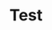 ---
title: 'Test'
featured: true
date: ''
external: false
tags: []
excerpt: 'Lorem ipsum dolor sit amet, consectetur adipiscing elit. Mauris suscipit luctus arcu posuere viverra. Praesent dignissim nunc eu metus porttitor pharetra. Cras congue libero sit amet est hendrerit rhoncus. Phasellus non consectetur erat. Ut laoreet nunc id ex iaculis convallis. Vivamus ut blandit diam. Ut ac egestas orci. 
'
articleImage: {src: '/images/articles/sustainable-article.jpg', alt: 'sustainable article thumbnail'}
buttonLink: '/blogs/test'
---